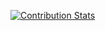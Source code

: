[![Contribution Stats](https://github-contribution-stats.vercel.app/api/?vnkumarpilladi=lorddashme)](https://github.com/LordDashMe/github-contribution-stats/)
